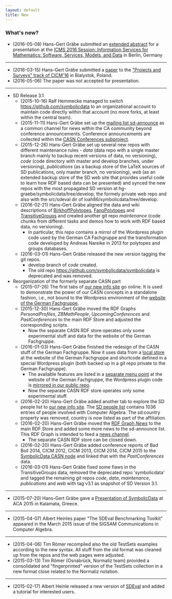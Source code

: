 ```yaml
---
layout: default
title: New
---
```


### What's new?

-   (2016-05-08) Hans-Gert Gräbe submitted an [extended abstract](Publications "wikilink") for a presentation at the [ICMS 2016 Session: Information Services for Mathematics: Software, Services, Models, and Data](http://www.emis.de/data/community/icms_s14.html) in Berlin, Germany

* * * * *

-   (2016-03-15) Hans-Gert Gräbe submitted a [paper](Publications "wikilink") to the ["Projects and Surveys" track of CICM'16](http://cicm-conference.org/2016/cicm.php?event=surveys) in Bialystok, Poland.
-   (2016-05-06) The paper was not accepted for presentation.

* * * * *

-   SD Release 3.1
    -   (2015-10-16) Ralf Hemmecke managed to switch <https://github.com/symbolicdata> to an organizational account to maintain code directly within that account (no more forks, at least within the central team).
    -   (2015-11-11) Hans-Gert Gräbe set up the [mailing list sd-announce](http://lists.informatik.uni-leipzig.de/mailman/listinfo/sd-announce) as a common channel for news within the CA community beyond conference announcements. Conference announcements are collected within the [CASN Conferences subproject](Conferences "wikilink").
    -   (2015-12-26) Hans-Gert Gräbe set up several new repos with different maintenance rules - *data* (data repo with a single master branch mainly to backup recent versions of data, no versioning), *code* (code directory with master and develop branches, under versioning), *publications* (as a backup store of the LaTeX sources of SD publications, only master branch, no versioning), *web* (as an extended backup store of the SD web site that provides useful code to learn how RDF based data can be presented) and synced the new repos with the most propagated SD version at hg-graebe/symbolicdata/tree/develop, the formely private web repo and also with the src/sdeval dir of ioah86/symbolicdata/tree/develop.
    -   (2016-02-21) Hans-Gert Gräbe aligned the data and wiki descriptions of [BirkhoffPolytopes](BirkhoffPolytopes "wikilink"), [FanoPolytopes](FanoPolytopes "wikilink") and [TransitiveGroups](TransitiveGroups "wikilink") and created another git repo *maintenance* (code chunks from different tasks and demos how to work with RDF based data, no versioning).
        -   In particular, this repo contains a mirror of the Wordpress plugin code used by the German CA Fachgruppe and the transformation code developed by Andreas Nareike in 2013 for polytopes and groups databases.
    -   (2016-03-01) Hans-Gert Gräbe released the new version tagging the git repos.
        -   develop branch of *code* created.
        -   The old repo <https://github.com/symbolicdata/symbolicdata> is deprecated and was removed.
-   Reorganization of the formerly separate CASN part
    -   (2015-07-26) The first tabs of [our new info site](http://symbolicdata.org/info) go online. It is used to demonstrate the power of our CASN concepts in a standalone fashion, i.e., not bound to the Wordpress environment of the [website of the German Fachgruppe](http://www.fachgruppe-computeralgebra.de/symbolicdata/).
    -   (2015-12-30) Hans-Gert Gräbe moved the RDF Graphs *PersonalProfiles*, *ZBMathPeople*, *UpcomingConferences* and *PastConferences* to the main RDF Store and adjusted the corresponding scripts.
        -   Now the separate CASN RDF store operates only some experimental stuff and data for the website of the German Fachgruppe.
    -   (2016-01-03) Hans-Gert Gräbe finished the redesign of the CASN stuff of the German Fachgruppe. Now it uses data from a [local store](http://www.fachgruppe-computeralgebra.de/rdf/) at the website of the German Fachgruppe and shortcode defined in a special Wordpress plugin (both backed up in a git repo private to the German Fachgruppe).
        -   The available features are listed in a [separate menu point](http://www.fachgruppe-computeralgebra.de/symbolicdata/) at the website of the German Fachgruppe, the Wordpress plugin code is [mirrored in our public repo](https://github.com/symbolicdata/web/tree/master/casn-plugin).
        -   Now the separate CASN RDF store operates only some experimental stuff.
    -   (2016-02-20) Hans-Gert Gräbe added another tab to explore the SD people list to [our new info site](http://symbolicdata.org/info). The [SD people list](http://symbolicdata.org/Data/People/) contains 1036 entries of people involved with Computer Algebra. The sd:country property was removed, country is now listed as part of the affiliation.
    -   (2016-02-20) Hans-Gert Gräbe moved the [RDF Graph *News*](http://symbolicdata.org/Data/News/) to the main RDF Store and added some more news to the sd-announce list. This RDF Graph is intended to feed a [news channel](News "wikilink").
        -   The separate CASN RDF store can be closed down.
    -   (2016-02-20) Hans-Gert Gräbe added conference reports of Bad Boll 2014, CICM 2012, CICM 2013, CICM 2014, CICM 2015 to the [SymbolicData CASN node](http://symbolicdata.org/rdf) and linked that with the *PastConferences* data.
    -   (2016-03-01) Hans-Gert Gräbe fixed some flaws in the TransitiveGroups data, removed the deprecated repo 'symbolicdata' and tagged the remaining git repos *code*, *data*, *maintenance*, *publications* and *web* with tag v3.1 as snapshot of SD Version 3.1.

* * * * *

-   (2015-07-20) Hans-Gert Gräbe gave a [Presentation of SymbolicData](Publications "wikilink") at ACA 2015 in Kalamata, Greece.

* * * * *

-   (2015-04-07) Albert Heinles paper "The SDEval Benchmarking Toolkit" appeared in the March 2015 issue of the SIGSAM Communications in Computer Algebra.

* * * * *

-   (2015-04-06) Tim Römer recompiled also the old TestSets examples according to the new syntax. All stuff from the old format was cleaned up from the repos and the web pages were adjusted.
-   (2015-03-13) Tim Römer (Osnabrück, Normaliz team) provided a consolidated and "fingerprinted" version of the TestSets collection in a new format close related to the Normaliz notation.

* * * * *

-   (2015-02-17) Albert Heinle released a new version of [SDEval](SDEval "wikilink") and added a tutorial for interested users.

